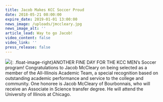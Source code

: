 ```yaml
---
title: Jacob Makes KCC Soccer Proud
date: 2018-05-21 08:00:00
expire_date: 2019-01-01 13:00:00
news_image: /uploads/jmccleary.jpg
news_image_alt: ''
article_lead: Way to go Jacob!
video_content: false
video_link: ''
press_release: false
---
```


![](/uploads/jmccleary.jpg){: .float-image-right}ANOTHER FINE DAY FOR THE KCC MEN’s Soccer program! Congratulations to Jacob McCleary on being selected as a member of the All-Illinois Academic Team, a special recognition based on outstanding academic performance and service to the college and community. One honoree is Jacob McCleary of Bourbonnais, who will receive an Associate in Science transfer degree. He will attend the University of Illinois at Chicago.
